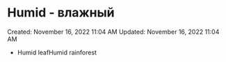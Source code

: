 # Humid - влажный

Created: November 16, 2022 11:04 AM
Updated: November 16, 2022 11:04 AM

- Humid leafHumid rainforest